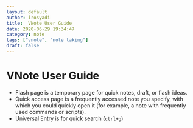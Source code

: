 ```yaml
---
layout: default
author: irosyadi
title:  VNote User Guide
date: 2020-06-29 19:34:47
category: note
tags: ["vnote", "note taking"]
draft: false
---
```


# VNote User Guide

- Flash page is a temporary page for quick notes, draft, or flash ideas. 
- Quick access page is a frequently accessed note you specify, with which you could quickly open it (for example, a note with frequently used commands or scripts).
- Universal Entry is for quick search (`ctrl+g`)
